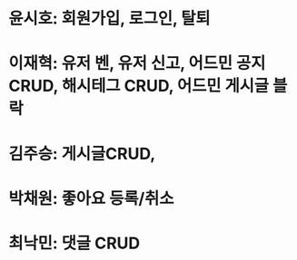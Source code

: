 # 윤시호: 회원가입, 로그인, 탈퇴

# 이재혁: 유저 벤, 유저 신고, 어드민 공지 CRUD, 해시테그 CRUD, 어드민 게시글 블락

# 김주승: 게시글CRUD,

# 박채원: 좋아요 등록/취소

# 최낙민: 댓글 CRUD
